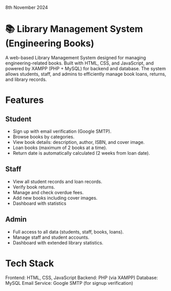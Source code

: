 8th November 2024

# 📚 Library Management System (Engineering Books)

A web-based Library Management System designed for managing engineering-related books.
Built with HTML, CSS, and JavaScript, and powered by XAMPP (PHP + MySQL) for backend and database.
The system allows students, staff, and admins to efficiently manage book loans, returns, and library records.

# Features

## Student
- Sign up with email verification (Google SMTP).
- Browse books by categories.
- View book details: description, author, ISBN, and cover image.
- Loan books (maximum of 2 books at a time).
- Return date is automatically calculated (2 weeks from loan date).

## Staff
- View all student records and loan records.
- Verify book returns.
- Manage and check overdue fees.
- Add new books including cover images.
- Dashboard with statistics

## Admin
- Full access to all data (students, staff, books, loans).
- Manage staff and student accounts.
- Dashboard with extended library statistics.

# Tech Stack
Frontend: HTML, CSS, JavaScript
Backend: PHP (via XAMPP)
Database: MySQL
Email Service: Google SMTP (for signup verification)
